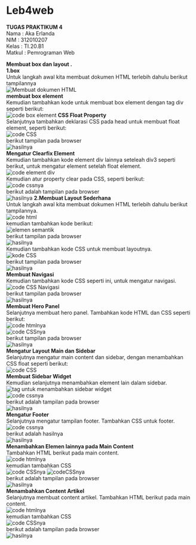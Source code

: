 # Leb4web
<b>TUGAS PRAKTIKUM 4</b>
<br>Nama       : Aka Erlanda
<br>NIM        : 312010207
<br>Kelas      : TI.20.B1
<br>Matkul     : Pemrograman Web
<br>
 
 <b>Membuat box dan layout .</b><br>
 <b>1.box</b><br>
 Untuk langkah awal kita membuat dokumen HTML terlebih dahulu berikut tampilannya 
 <br>
![Membuat dokumen HTML](https://github.com/Akaerlanda04/Lab4Web/blob/main/pitcure/ss1.png)
 <br>
 <b>membuat box element</b>
 <br>Kemudian tambahkan kode untuk membuat box element dengan tag div seperti berikut:
 <br>
 ![code box element](https://github.com/Akaerlanda04/Lab4Web/blob/main/pitcure/ss2.png)
 <b>CSS Float Property</b><br>
 Selanjutnya tambahkan deklarasi CSS pada head untuk membuat float element, seperti berikut:
 <br>
 ![code CSS](https://github.com/Akaerlanda04/Lab4Web/blob/main/pitcure/ss3.png)
 <br>
 berikut tampilan pada browser
 <br>
 ![hasilnya](https://github.com/Akaerlanda04/Lab4Web/blob/main/pitcure/ss4.png)
 <br>
 <b>Mengatur Clearfix Element</b><br>
 Kemudian tambahkan kode element div lainnya seteleah div3 seperti berikut, untuk  mengatur element setelah float element.
 <br>
 ![code element div](https://github.com/Akaerlanda04/Lab4Web/blob/main/pitcure/ss5.png)
 <br>
 Kemudian atur property clear pada CSS, seperti berikut:
 <br>
 ![code cssnya](https://github.com/Akaerlanda04/Lab4Web/blob/main/pitcure/ss6.png)
 <br>
 berikut adalah tampilan pada browser
 <br>
 ![hasilnya](https://github.com/Akaerlanda04/Lab4Web/blob/main/pitcure/ss7.png)
 <b>2.Membuat Layout Sederhana</b>
 <br>
 Untuk langkah awal kita membuat dokumen HTML terlebih dahulu berikut tampilannya.
 <br>
 ![code html](https://github.com/Akaerlanda04/Lab4Web/blob/main/pitcure/ss8.png)
 <br>
 kemudian tambahkan kode berikut:
 <br>
 ![elemen semantik](https://github.com/Akaerlanda04/Lab4Web/blob/main/pitcure/ss9.png)
 <br>
 berikut tampilan pada browser
 <br>
 ![hasilnya](https://github.com/Akaerlanda04/Lab4Web/blob/main/pitcure/ss10.png)
 <br>
 Kemudian tambahkan kode CSS untuk membuat layoutnya.
 <br>
 ![kode CSS](https://github.com/Akaerlanda04/Lab4Web/blob/main/pitcure/ss11.png)
 <br>
 berikut tampilan pada browser
 <br>
 ![hasilnya](https://github.com/Akaerlanda04/Lab4Web/blob/main/pitcure/ss12.png)
 <br><b>Membuat Navigasi</b><br>
 Kemudian tambahkan kode CSS seperti ini, untuk mengatur navigasi.
 <br>
 ![code CSS Navigasi](https://github.com/Akaerlanda04/Lab4Web/blob/main/pitcure/ss13.png)
 <br>berikut tampilan pada browser
 <br>
 ![hasilnya](https://github.com/Akaerlanda04/Lab4Web/blob/main/pitcure/ss14.png)
 <br><b>Membuat Hero Panel</b><br>
 Selanjutnya membuat hero panel. Tambahkan kode HTML dan CSS seperti berikut:
 <br>
 ![code htmlnya](https://github.com/Akaerlanda04/Lab4Web/blob/main/pitcure/ss15.png)
 <br>
 ![code CSSnya](https://github.com/Akaerlanda04/Lab4Web/blob/main/pitcure/ss16.png)
 <br>
 berikut tampilan pada browser
 <br>
 ![hasilnya](https://github.com/Akaerlanda04/Lab4Web/blob/main/pitcure/ss17.png)
 <br><b>Mengatur Layout Main dan Sidebar</b><br>
 Selanjutnya mengatur main content dan sidebar, dengan menambahkan CSS float seperti berikut:
 <br>
 ![code CSS](https://github.com/Akaerlanda04/Lab4Web/blob/main/pitcure/ss18.png)
 <br><b>Membuat Sidebar Widget</b><br>
 Kemudian selanjutnya menambahkan element lain dalam sidebar.
 <br>
 ![tag untuk menambahkan sidebar widget](https://github.com/Akaerlanda04/Lab4Web/blob/main/pitcure/ss19.png)
 <br>
 ![code cssnya](https://github.com/Akaerlanda04/Lab4Web/blob/main/pitcure/ss20.png)
 <br>
 berikut adalah tampilan pada browser
 <br>
 ![hasilnya](https://github.com/Akaerlanda04/Lab4Web/blob/main/pitcure/ss21.png)
 <br>
 <b>Mengatur Footer</b><br>
 Selanjutnya mengatur tampilan footer. Tambahkan CSS untuk footer.
<br>
![code cssnya](https://github.com/Akaerlanda04/Lab4Web/blob/main/pitcure/ss22.png)
<br>berikut adalah hasilnya
<br>
![hasilnya](https://github.com/Akaerlanda04/Lab4Web/blob/main/pitcure/ss23.png)
<br>
<b>Menambahkan Elemen lainnya pada Main Content</b>
<br>
Tambahkan HTML berikut pada main content.
<br>
![code htmlnya](https://github.com/Akaerlanda04/Lab4Web/blob/main/pitcure/ss24.png)
<br>
kemudian tambahkan CSS
<br>
![code CSSnya](https://github.com/Akaerlanda04/Lab4Web/blob/main/pitcure/ss25.png)
![codeCSSnya](https://github.com/Akaerlanda04/Lab4Web/blob/main/pitcure/ss26.png)
<br>
berikut adalah tampilan pada browser
<br>
![hasilnya](https://github.com/Akaerlanda04/Lab4Web/blob/main/pitcure/ss27.png)
<br>
<b>Menambahkan Content Artikel</b>
<br>Selanjutnya membuat content artikel. Tambahkan HTML berikut pada main content.
<br>
![code htmlnya](https://github.com/Akaerlanda04/Lab4Web/blob/main/pitcure/ss28.png)
<br>
kemudian tambahkan CSS
<br>
![code CSSnya](https://github.com/Akaerlanda04/Lab4Web/blob/main/pitcure/ss29.png)
<br>
berikut adalah tampilan pada browser
<br>
![hasilnya](https://github.com/Akaerlanda04/Lab4Web/blob/main/pitcure/ss30.png)
